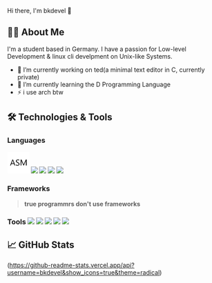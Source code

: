 Hi there, I'm bkdevel 👋


<!--![Profile Views](https://komarev.com/ghpvc/?username=bkdevel&color=blue)--> 


## 👨‍💻 About Me

I'm a student based in Germany. I have a passion for Low-level Development & linux cli develpment on Unix-like Systems. 


- 🔭 I’m currently working on ted(a minimal text editor in C, currently private)
- 🌱 I’m currently learning the D Programming Language
- ⚡ i use arch btw


## 🛠️ Technologies & Tools

### Languages
<img height=50 src="https://github.com/bkdevel/bkdevel/blob/main/asm_github.png"> <img height=50 src="https://user-images.githubusercontent.com/25181517/192106070-46255bcf-65e6-4c6b-a296-bf8d0d8fb2a7.png"> <img height=50 src=" 	https://user-images.githubusercontent.com/25181517/192106073-90fffafe-3562-4ff9-a37e-c77a2da0ff58.png"> <img height=50 src="https://user-images.githubusercontent.com/25181517/121405384-444d7300-c95d-11eb-959f-913020d3bf90.png"> <img height=50 src="https://user-images.githubusercontent.com/25181517/183423507-c056a6f9-1ba8-4312-a350-19bcbc5a8697.png">

### Frameworks 
> **true programmrs don't use frameworks**

<!-- - **Databases:** -->

### Tools <img height=50 src="https://user-images.githubusercontent.com/25181517/192108889-232b3431-a585-4b36-a62d-9078bd3641d9.png"> <img height=50 src="https://user-images.githubusercontent.com/25181517/192108889-232b3431-a585-4b36-a62d-9078bd3641d9.png"> <img height=50 src="https://user-images.githubusercontent.com/25181517/192158606-7c2ef6bd-6e04-47cf-b5bc-da2797cb5bda.png"> <img height=50 src="https://github.com/marwin1991/profile-technology-icons/assets/76662862/2481dc48-be6b-4ebb-9e8c-3b957efe69fa"> <img height=50 src="https://user-images.githubusercontent.com/25181517/186884156-e63da389-f3e1-4dca-a6c1-d76e886ba22a.png"> 


## 📈 GitHub Stats

(https://github-readme-stats.vercel.app/api?username=bkdevel&show_icons=true&theme=radical)


<!--## 🌟 Featured Projects

Here are some of my notable projects:


- [Project 1](link-to-your-project) - A brief description of what this project does.

- [Project 2](link-to-your-project) - A brief description of what this project does.

- [Project 3](link-to-your-project) - A brief description of what this project does.

-->
